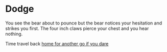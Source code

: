 # Dodge

You see the bear about to pounce but the bear notices your hesitation and strikes you first. The four inch claws pierce your chest and you hear nothing.

Time travel back [home for another go if you dare](./Home.md)